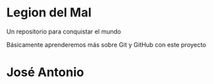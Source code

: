 # Legion del Mal
Un repositorio para conquistar el mundo

Básicamente aprenderemos más sobre Git y GitHub con este proyecto

# José Antonio